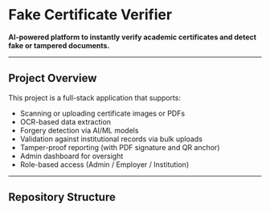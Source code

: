 # Fake Certificate Verifier

**AI-powered platform to instantly verify academic certificates and detect fake or tampered documents.**

---

##  Project Overview

This project is a full-stack application that supports:

- Scanning or uploading certificate images or PDFs
- OCR-based data extraction
- Forgery detection via AI/ML models
- Validation against institutional records via bulk uploads
- Tamper-proof reporting (with PDF signature and QR anchor)
- Admin dashboard for oversight
- Role-based access (Admin / Employer / Institution)

---

##  Repository Structure

